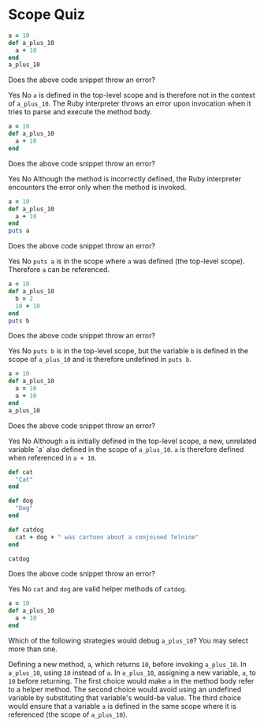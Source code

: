 # Scope Quiz

```ruby
a = 10
def a_plus_10
  a + 10
end
a_plus_10
```

<quiz>
  <question>
      <p>Does the above code snippet throw an error?</p>
      <answer correct>Yes</answer>
      <answer>No</answer>
      <explanation><code>a</code> is defined in the top-level scope and is therefore not in the context of <code>a_plus_10</code>. The Ruby interpreter throws an error upon invocation when it tries to parse and execute the method body.</explanation>
  </question>
</quiz>

```ruby
a = 10
def a_plus_10
  a + 10
end
```

<quiz>
  <question>
      <p>Does the above code snippet throw an error?</p>
      <answer>Yes</answer>
      <answer correct>No</answer>
      <explanation>Although the method is incorrectly defined, the Ruby interpreter encounters the error only when the method is invoked.</explanation>
  </question>
</quiz>


```ruby
a = 10
def a_plus_10
  a + 10
end
puts a
```

<quiz>
  <question>
      <p>Does the above code snippet throw an error?</p>
      <answer>Yes</answer>
      <answer correct>No</answer>
      <explanation><code>puts a</code> is in the scope where <code>a</code> was defined (the top-level scope). Therefore <code>a</code> can be referenced.</explanation>
  </question>
</quiz>


```ruby
a = 10
def a_plus_10
  b = 2
  10 + 10
end
puts b
```

<quiz>
  <question>
      <p>Does the above code snippet throw an error?</p>
      <answer correct>Yes</answer>
      <answer>No</answer>
      <explanation><code>puts b</code> is in the top-level scope, but the variable <code>b</code> is defined in the scope of <code>a_plus_10</code> and is therefore undefined in <code>puts b</code>.</explanation>
  </question>
</quiz>


```ruby
a = 10
def a_plus_10
  a = 10
  a + 10
end
a_plus_10
```

<quiz>
  <question>
      <p>Does the above code snippet throw an error?</p>
      <answer>Yes</answer>
      <answer correct>No</answer>
      <explanation>Although <code>a</code> is initially defined in the top-level scope, a new, unrelated variable `a` also defined in the scope of <code>a_plus_10</code>. <code>a</code> is therefore defined when referenced in <code>a + 10</code>.</explanation>
  </question>
</quiz>


```ruby
def cat
  "Cat"
end

def dog
  "Dog"
end

def catdog
  cat + dog + " was cartoon about a conjoined felnine"
end

catdog
```

<quiz>
  <question>
      <p>Does the above code snippet throw an error?</p>
      <answer>Yes</answer>
      <answer correct>No</answer>
      <explanation><code>cat</code> and <code>dog</code> are valid helper methods of <code>catdog</code>.</explanation>
  </question>
</quiz>


```ruby
a = 10
def a_plus_10
  a + 10
end
```

<quiz>
  <question multiple>
      <p>Which of the following strategies would debug <code>a_plus_10</code>? You may select more than one.</p>
      <answer correct>Defining a new method, <code>a</code>, which returns <code>10</code>, before invoking <code>a_plus_10</code>.</answer>
      <answer correct>In <code>a_plus_10</code>, using <code>10</code> instead of <code>a</code>.</answer>
      <answer correct>In <code>a_plus_10</code>, assigning a new variable, <code>a</code>, to <code>10</code> before returning.</answer>
      <explanation>The first choice would make <code>a</code> in the method body refer to a helper method. The second choice would avoid using an undefined variable by substituting that variable's would-be value. The third choice would ensure that a variable <code>a</code> is defined in the same scope where it is referenced (the scope of <code>a_plus_10</code>).</explanation>
  </question>
</quiz>

